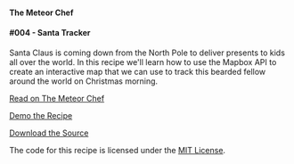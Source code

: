 #### The Meteor Chef
#### \#004 - Santa Tracker

Santa Claus is coming down from the North Pole to deliver presents to kids all over the world. In this recipe we'll learn how to use the Mapbox API to create an interactive map that we can use to track this bearded fellow around the world on Christmas morning.

[Read on The Meteor Chef](http://themeteorchef.com/recipes/santa-tracker)  

[Demo the Recipe](http://themeteorchef-004-demo.meteor.com)  

[Download the Source](https://github.com/themeteorchef/santa-tracker/archive/master.zip)

The code for this recipe is licensed under the [MIT License](http://opensource.org/licenses/MIT).
